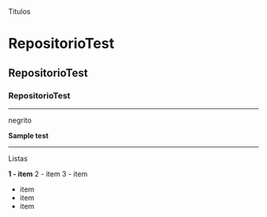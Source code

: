 Titulos
# RepositorioTest
## RepositorioTest
### RepositorioTest

--------------------------------

negrito

__Sample test__


-------------------------------

Listas


**1 - item**
2 - item
3 - item

* item
* item
* item

